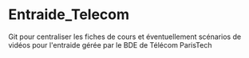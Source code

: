 # Entraide_Telecom
Git pour centraliser les fiches de cours et éventuellement scénarios de vidéos pour l'entraide gérée par le BDE de Télécom ParisTech
